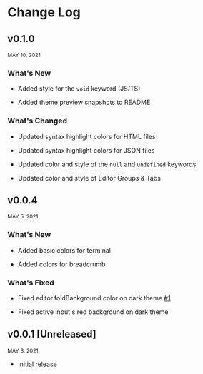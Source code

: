 # Change Log

## v0.1.0

<small>MAY 10, 2021</small>

### What's New

- Added style for the `void` keyword (JS/TS)

- Added theme preview snapshots to README

### What's Changed

- Updated syntax highlight colors for HTML files

- Updated syntax highlight colors for JSON files

- Updated color and style of the `null` and `undefined` keywords

- Updated color and style of Editor Groups & Tabs

## v0.0.4

<small>MAY 5, 2021</small>

### What's New

- Added basic colors for terminal

- Added colors for breadcrumb

### What's Fixed

- Fixed editor.foldBackground color on dark theme [#1](https://github.com/spaceinvadev/bianconero/issues/1)

- Fixed active input's red background on dark theme

## v0.0.1 [Unreleased]

<small>MAY 3, 2021</small>

- Initial release
